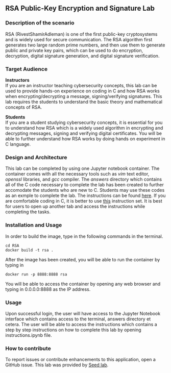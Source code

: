 ## RSA Public-Key Encryption and Signature Lab
### Description of the scenario
RSA (RivestShamirAdleman) is one of the first public-key cryptosystems and is widely used for secure communication. The RSA algorithm first generates two large random prime numbers, and then use them to generate public and private key pairs, which can be used to do encryption, decryption, digital signature generation, and digital signature verification.   
### Target Audience
**Instructors**  
If you are an instructor teaching cybersecurity concepts, this lab can be used to provide hands-on experience on coding in C and how RSA works when encrypting/decrypting a message, signing/verifying signatures. This lab requires the students to understand the basic theory and mathematical concepts of RSA.
  
**Students**   
If you are a student studying cybersecurity concepts, it is essential for you to understand how RSA which is a widely used algorithm in encrypting and decrypting messages, signing and verifying digital certificates. You will be able to further understand how RSA works by doing hands on experiment in C language. 

### Design and Architecture  
This lab can be completed by using one Jupyter notebook container. The container comes with all the necessary tools such as *vim* text editor, *openssl* libraries, and *gcc* compiler.
The *answers* directory which contains all of the C code necessary to complete the lab has been created to further accomodate the students who are new to C. Students may use these codes as an exmple to complete the lab. The instructions can be found [here](https://takahideiwai.github.io/Cryptography/03-rsaAns/index.html). If you are comfortable coding in C, it is better to use [this](https://takahideiwai.github.io/Cryptography/02-rsa/index.html) instruction set. It is best for users to open up another tab and access the instructions while completing the tasks. 

### Installation and Usage
In order to build the image, type in the following commands in the terminal.  
```source
cd RSA
docker build -t rsa .
```
After the image has been created, you will be able to run the container by typing in
```source
docker run -p 8888:8888 rsa
```
You will be able to access the container by opening any web browser and typing in 0.0.0.0:8888 as the IP address.  

### Usage  
Upon successful login, the user will have access to the Jupyter Notebook interface which contains access to the terminal, answers directory et cetera. The user will be able to access the instructions which contains a step by step instructions on how to complete this lab by opening instructions.ipynb file. 
### How to contribute
To report issues or contribute enhancements to this application, open a GitHub issue.
This lab was provided by [Seed lab](http://www.cis.syr.edu/~wedu/seed/Labs_16.04/Crypto/Crypto_RSA/).

